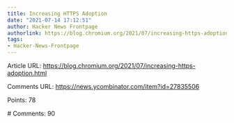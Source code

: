 ```yaml
---
title: Increasing HTTPS Adoption
date: "2021-07-14 17:12:51"
author: Hacker News Frontpage
authorlink: https://blog.chromium.org/2021/07/increasing-https-adoption.html
tags:
- Hacker-News-Frontpage
---
```


<p>Article URL: <a href="https://blog.chromium.org/2021/07/increasing-https-adoption.html">https://blog.chromium.org/2021/07/increasing-https-adoption.html</a></p>
<p>Comments URL: <a href="https://news.ycombinator.com/item?id=27835506">https://news.ycombinator.com/item?id=27835506</a></p>
<p>Points: 78</p>
<p># Comments: 90</p>
